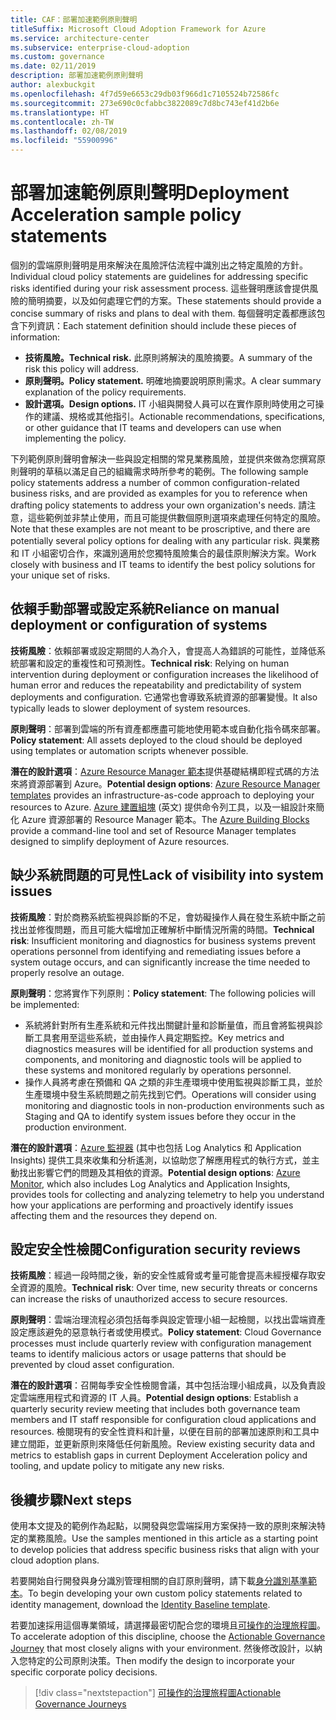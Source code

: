 ```yaml
---
title: CAF：部署加速範例原則聲明
titleSuffix: Microsoft Cloud Adoption Framework for Azure
ms.service: architecture-center
ms.subservice: enterprise-cloud-adoption
ms.custom: governance
ms.date: 02/11/2019
description: 部署加速範例原則聲明
author: alexbuckgit
ms.openlocfilehash: 4f7d59e6653c29db03f966d1c7105524b72586fc
ms.sourcegitcommit: 273e690c0cfabbc3822089c7d8bc743ef41d2b6e
ms.translationtype: HT
ms.contentlocale: zh-TW
ms.lasthandoff: 02/08/2019
ms.locfileid: "55900996"
---
```

# <a name="deployment-acceleration-sample-policy-statements"></a><span data-ttu-id="3fde7-103">部署加速範例原則聲明</span><span class="sxs-lookup"><span data-stu-id="3fde7-103">Deployment Acceleration sample policy statements</span></span>

<span data-ttu-id="3fde7-104">個別的雲端原則聲明是用來解決在風險評估流程中識別出之特定風險的方針。</span><span class="sxs-lookup"><span data-stu-id="3fde7-104">Individual cloud policy statements are guidelines for addressing specific risks identified during your risk assessment process.</span></span> <span data-ttu-id="3fde7-105">這些聲明應該會提供風險的簡明摘要，以及如何處理它們的方案。</span><span class="sxs-lookup"><span data-stu-id="3fde7-105">These statements should provide a concise summary of risks and plans to deal with them.</span></span> <span data-ttu-id="3fde7-106">每個聲明定義都應該包含下列資訊：</span><span class="sxs-lookup"><span data-stu-id="3fde7-106">Each statement definition should include these pieces of information:</span></span>

- <span data-ttu-id="3fde7-107">**技術風險。**</span><span class="sxs-lookup"><span data-stu-id="3fde7-107">**Technical risk.**</span></span> <span data-ttu-id="3fde7-108">此原則將解決的風險摘要。</span><span class="sxs-lookup"><span data-stu-id="3fde7-108">A summary of the risk this policy will address.</span></span>
- <span data-ttu-id="3fde7-109">**原則聲明。**</span><span class="sxs-lookup"><span data-stu-id="3fde7-109">**Policy statement.**</span></span> <span data-ttu-id="3fde7-110">明確地摘要說明原則需求。</span><span class="sxs-lookup"><span data-stu-id="3fde7-110">A clear summary explanation of the policy requirements.</span></span>
- <span data-ttu-id="3fde7-111">**設計選項。**</span><span class="sxs-lookup"><span data-stu-id="3fde7-111">**Design options.**</span></span> <span data-ttu-id="3fde7-112">IT 小組與開發人員可以在實作原則時使用之可操作的建議、規格或其他指引。</span><span class="sxs-lookup"><span data-stu-id="3fde7-112">Actionable recommendations, specifications, or other guidance that IT teams and developers can use when implementing the policy.</span></span>

<span data-ttu-id="3fde7-113">下列範例原則聲明會解決一些與設定相關的常見業務風險，並提供來做為您撰寫原則聲明的草稿以滿足自己的組織需求時所參考的範例。</span><span class="sxs-lookup"><span data-stu-id="3fde7-113">The following sample policy statements address a number of common configuration-related business risks, and are provided as examples for you to reference when drafting policy statements to address your own organization's needs.</span></span> <span data-ttu-id="3fde7-114">請注意，這些範例並非禁止使用，而且可能提供數個原則選項來處理任何特定的風險。</span><span class="sxs-lookup"><span data-stu-id="3fde7-114">Note that these examples are not meant to be proscriptive, and there are potentially several policy options for dealing with any particular risk.</span></span> <span data-ttu-id="3fde7-115">與業務和 IT 小組密切合作，來識別適用於您獨特風險集合的最佳原則解決方案。</span><span class="sxs-lookup"><span data-stu-id="3fde7-115">Work closely with business and IT teams to identify the best policy solutions for your unique set of risks.</span></span>

## <a name="reliance-on-manual-deployment-or-configuration-of-systems"></a><span data-ttu-id="3fde7-116">依賴手動部署或設定系統</span><span class="sxs-lookup"><span data-stu-id="3fde7-116">Reliance on manual deployment or configuration of systems</span></span>

<span data-ttu-id="3fde7-117">**技術風險**：依賴部署或設定期間的人為介入，會提高人為錯誤的可能性，並降低系統部署和設定的重複性和可預測性。</span><span class="sxs-lookup"><span data-stu-id="3fde7-117">**Technical risk**: Relying on human intervention during deployment or configuration increases the likelihood of human error and reduces the repeatability and predictability of system deployments and configuration.</span></span> <span data-ttu-id="3fde7-118">它通常也會導致系統資源的部署變慢。</span><span class="sxs-lookup"><span data-stu-id="3fde7-118">It also typically leads to slower deployment of system resources.</span></span>

<span data-ttu-id="3fde7-119">**原則聲明**：部署到雲端的所有資產都應盡可能地使用範本或自動化指令碼來部署。</span><span class="sxs-lookup"><span data-stu-id="3fde7-119">**Policy statement**: All assets deployed to the cloud should be deployed using templates or automation scripts whenever possible.</span></span>

<span data-ttu-id="3fde7-120">**潛在的設計選項**：[Azure Resource Manager 範本](/azure/azure-resource-manager/resource-group-overview#template-deployment)提供基礎結構即程式碼的方法來將資源部署到 Azure。</span><span class="sxs-lookup"><span data-stu-id="3fde7-120">**Potential design options**: [Azure Resource Manager templates](/azure/azure-resource-manager/resource-group-overview#template-deployment) provides an infrastructure-as-code approach to deploying your resources to Azure.</span></span> <span data-ttu-id="3fde7-121">[Azure 建置組塊](https://github.com/mspnp/template-building-blocks/wiki) \(英文\) 提供命令列工具，以及一組設計來簡化 Azure 資源部署的 Resource Manager 範本。</span><span class="sxs-lookup"><span data-stu-id="3fde7-121">The [Azure Building Blocks](https://github.com/mspnp/template-building-blocks/wiki) provide a command-line tool and set of Resource Manager templates designed to simplify deployment of Azure resources.</span></span>

## <a name="lack-of-visibility-into-system-issues"></a><span data-ttu-id="3fde7-122">缺少系統問題的可見性</span><span class="sxs-lookup"><span data-stu-id="3fde7-122">Lack of visibility into system issues</span></span>

<span data-ttu-id="3fde7-123">**技術風險**：對於商務系統監視與診斷的不足，會妨礙操作人員在發生系統中斷之前找出並修復問題，而且可能大幅增加正確解析中斷情況所需的時間。</span><span class="sxs-lookup"><span data-stu-id="3fde7-123">**Technical risk**: Insufficient monitoring and diagnostics for business systems prevent operations personnel from identifying and remediating issues before a system outage occurs, and can significantly increase the time needed to properly resolve an outage.</span></span>

<span data-ttu-id="3fde7-124">**原則聲明**：您將實作下列原則：</span><span class="sxs-lookup"><span data-stu-id="3fde7-124">**Policy statement**: The following policies will be implemented:</span></span>

- <span data-ttu-id="3fde7-125">系統將針對所有生產系統和元件找出關鍵計量和診斷量值，而且會將監視與診斷工具套用至這些系統，並由操作人員定期監控。</span><span class="sxs-lookup"><span data-stu-id="3fde7-125">Key metrics and diagnostics measures will be identified for all production systems and components, and monitoring and diagnostic tools will be applied to these systems and monitored regularly by operations personnel.</span></span>
- <span data-ttu-id="3fde7-126">操作人員將考慮在預備和 QA 之類的非生產環境中使用監視與診斷工具，並於生產環境中發生系統問題之前先找到它們。</span><span class="sxs-lookup"><span data-stu-id="3fde7-126">Operations will consider using monitoring and diagnostic tools in non-production environments such as Staging and QA to identify system issues before they occur in the production environment.</span></span>

<span data-ttu-id="3fde7-127">**潛在的設計選項**：[Azure 監視器](/azure/azure-monitor/) (其中也包括 Log Analytics 和 Application Insights) 提供工具來收集和分析遙測，以協助您了解應用程式的執行方式，並主動找出影響它們的問題及其相依的資源。</span><span class="sxs-lookup"><span data-stu-id="3fde7-127">**Potential design options**: [Azure Monitor](/azure/azure-monitor/), which also includes Log Analytics and Application Insights, provides tools for collecting and analyzing telemetry to help you understand how your applications are performing and proactively identify issues affecting them and the resources they depend on.</span></span>

## <a name="configuration-security-reviews"></a><span data-ttu-id="3fde7-128">設定安全性檢閱</span><span class="sxs-lookup"><span data-stu-id="3fde7-128">Configuration security reviews</span></span>

<span data-ttu-id="3fde7-129">**技術風險**：經過一段時間之後，新的安全性威脅或考量可能會提高未經授權存取安全資源的風險。</span><span class="sxs-lookup"><span data-stu-id="3fde7-129">**Technical risk**: Over time, new security threats or concerns can increase the risks of unauthorized access to secure resources.</span></span>

<span data-ttu-id="3fde7-130">**原則聲明**：雲端治理流程必須包括每季與設定管理小組一起檢閱，以找出雲端資產設定應該避免的惡意執行者或使用模式。</span><span class="sxs-lookup"><span data-stu-id="3fde7-130">**Policy statement**: Cloud Governance processes must include quarterly review with configuration management teams to identify malicious actors or usage patterns that should be prevented by cloud asset configuration.</span></span>

<span data-ttu-id="3fde7-131">**潛在的設計選項**：召開每季安全性檢閱會議，其中包括治理小組成員，以及負責設定雲端應用程式和資源的 IT 人員。</span><span class="sxs-lookup"><span data-stu-id="3fde7-131">**Potential design options**: Establish a quarterly security review meeting that includes both governance team members and IT staff responsible for configuration cloud applications and resources.</span></span> <span data-ttu-id="3fde7-132">檢閱現有的安全性資料和計量，以便在目前的部署加速原則和工具中建立間距，並更新原則來降低任何新風險。</span><span class="sxs-lookup"><span data-stu-id="3fde7-132">Review existing security data and metrics to establish gaps in current Deployment Acceleration policy and tooling, and update policy to mitigate any new risks.</span></span>

## <a name="next-steps"></a><span data-ttu-id="3fde7-133">後續步驟</span><span class="sxs-lookup"><span data-stu-id="3fde7-133">Next steps</span></span>

<span data-ttu-id="3fde7-134">使用本文提及的範例作為起點，以開發與您雲端採用方案保持一致的原則來解決特定的業務風險。</span><span class="sxs-lookup"><span data-stu-id="3fde7-134">Use the samples mentioned in this article as a starting point to develop policies that address specific business risks that align with your cloud adoption plans.</span></span>

<span data-ttu-id="3fde7-135">若要開始自行開發與身分識別管理相關的自訂原則聲明，請下載[身分識別基準範本](template.md)。</span><span class="sxs-lookup"><span data-stu-id="3fde7-135">To begin developing your own custom policy statements related to identity management, download the [Identity Baseline template](template.md).</span></span>

<span data-ttu-id="3fde7-136">若要加速採用這個專業領域，請選擇最密切配合您的環境且[可操作的治理旅程圖](../journeys/overview.md)。</span><span class="sxs-lookup"><span data-stu-id="3fde7-136">To accelerate adoption of this discipline, choose the [Actionable Governance Journey](../journeys/overview.md) that most closely aligns with your environment.</span></span> <span data-ttu-id="3fde7-137">然後修改設計，以納入您特定的公司原則決策。</span><span class="sxs-lookup"><span data-stu-id="3fde7-137">Then modify the design to incorporate your specific corporate policy decisions.</span></span>

> [!div class="nextstepaction"]
> [<span data-ttu-id="3fde7-138">可操作的治理旅程圖</span><span class="sxs-lookup"><span data-stu-id="3fde7-138">Actionable Governance Journeys</span></span>](../journeys/overview.md)